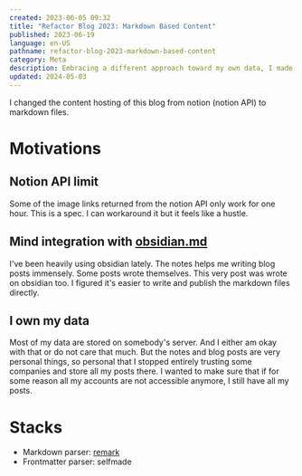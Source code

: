 ```yaml
---
created: 2023-06-05 09:32
title: "Refactor Blog 2023: Markdown Based Content"
published: 2023-06-19
language: en-US
pathname: refactor-blog-2023-markdown-based-content
category: Meta
description: Embracing a different approach toward my own data, I made a change to the content hosting method of my blog.
updated: 2024-05-03
---
```


I changed the content hosting of this blog from notion (notion API) to markdown files.

# Motivations

## Notion API limit

Some of the image links returned from the notion API only work for one hour. This is a spec. I can workaround it but it feels like a hustle.

## Mind integration with [obsidian.md](https://obsidian.md)

I've been heavily using obsidian lately. The notes helps me writing blog posts immensely. Some posts wrote themselves. This very post was wrote on obsidian too. I figured it's easier to write and publish the markdown files directly.

## I own my data

Most of my data are stored on somebody's server. And I either am okay with that or do not care that much. But the notes and blog posts are very personal things, so personal that I stopped entirely trusting some companies and store all my posts there. I wanted to make sure that if for some reason all my accounts are not accessible anymore, I still have all my posts.

# Stacks

- Markdown parser: [remark](https://remark.js.org/)
- Frontmatter parser: selfmade

